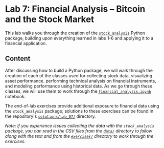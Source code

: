 # Lab 7: Financial Analysis &ndash; Bitcoin and the Stock Market

This lab walks you through the creation of the [`stock_analysis`](https://github.com/fenago/stock-analysis) Python package, building upon everything learned in labs 1-6 and applying it to a financial application.

## Content

After discussing how to build a Python package, we will walk through the creation of each of the classes used for collecting stock data, visualizing asset performance, performing technical analysis on financial instruments, and modeling performance using historical data. As we go through these classes, we will use them to work through the [`financial_analysis.ipynb`](./financial_analysis.ipynb) notebook.

The end-of-lab exercises provide additional exposure to financial data using the `stock_analysis` package; solutions to these exercises can be found in the repository's [`solutions/lab_07/`](../solutions/lab_07) directory.

*Note: if you experience issues collecting the data with the `stock_analysis` package, you can read in the CSV files from the [`data/`](./data) directory to follow along with the text and from the [`exercises/`](./exercises) directory to work through the exercises.*
